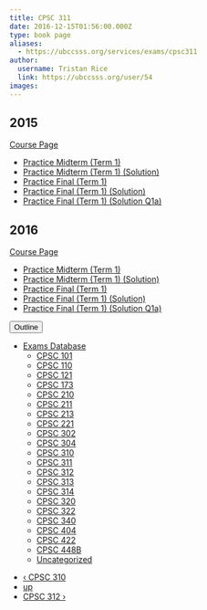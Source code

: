 ```yaml
---
title: CPSC 311  
date: 2016-12-15T01:56:00.000Z
type: book page
aliases:
  - https://ubccsss.org/services/exams/cpsc311
author:
  username: Tristan Rice
  link: https://ubccsss.org/user/54
images:
---
```


<div class="field field-name-body field-type-text-with-summary field-label-hidden"><div class="field-items"><div class="field-item even"><h2>2015</h2>

<p><a href="https://web.archive.org/web/20161215015634/http://www.ugrad.cs.ubc.ca/~cs311/2015W1/_notes.php">Course Page</a></p>

<ul>
<li><a href="https://ubccsss.org/files/2015-311-practice-blank.pdf">Practice Midterm (Term 1)</a></li>
<li><a href="https://ubccsss.org/files/2015-311-practice-sol_4.pdf">Practice Midterm (Term 1) (Solution)</a></li>
<li><a href="https://ubccsss.org/files/2015-311-practicefinal-blank.pdf">Practice Final (Term 1)</a></li>
<li><a href="https://ubccsss.org/files/2015-311-practicefinal-solution.pdf">Practice Final (Term 1) (Solution)</a></li>
<li><a href="https://ubccsss.org/files/2015-311-scan-practicefinalQ1a_5.pdf">Practice Final (Term 1) (Solution Q1a)</a></li>
</ul>

<h2>2016</h2>

<p><a href="https://web.archive.org/web/20161215015502/http://www.ugrad.cs.ubc.ca/~cs311/2016W1/_notes.php">Course Page</a></p>

<ul>
<li><a href="https://ubccsss.org/files/2016-cs311-t1-midterm-practice-blank.pdf">Practice Midterm (Term 1)</a></li>
<li><a href="https://ubccsss.org/files/2016-cs311-t1-midterm-practice-sol.pdf">Practice Midterm (Term 1) (Solution)</a></li>
<li><a href="https://ubccsss.org/files/2016-cs311-practicefinal-blank.pdf">Practice Final (Term 1)</a></li>
<li><a href="https://ubccsss.org/files/2016-cs311-practicefinal-sol.pdf">Practice Final (Term 1) (Solution)</a></li>
<li><a href="https://ubccsss.org/files/2016-cs311-practicefinal-sol-Q1a.pdf">Practice Final (Term 1) (Solution Q1a)</a></li>
</ul>
</div></div></div>  <div id="book-navigation-1440" class="book-navigation">
    <div class="book-toc btn-group pull-right">  <button type="button" class="btn btn-link dropdown-toggle" data-toggle="dropdown"><span class="icon glyphicon glyphicon-list" aria-hidden="true"></span> Outline <span class="caret"></span></button><ul class="dropdown-menu" role="menu"><li class="first last expanded" role="presentation"><a href="/services/exams">Exams Database</a><ul class="dropdown-menu" role="menu"><li class="first leaf" role="presentation"><a href="/services/exams/cpsc101">CPSC 101</a></li>
<li class="leaf" role="presentation"><a href="/services/exams/cpsc110">CPSC 110</a></li>
<li class="leaf" role="presentation"><a href="/services/exams/cpsc121">CPSC 121</a></li>
<li class="leaf" role="presentation"><a href="/services/exams/cpsc173">CPSC 173</a></li>
<li class="leaf" role="presentation"><a href="/services/exams/cpsc210">CPSC 210</a></li>
<li class="leaf" role="presentation"><a href="/services/exams/cpsc211">CPSC 211</a></li>
<li class="leaf" role="presentation"><a href="/services/exams/cpsc213">CPSC 213</a></li>
<li class="leaf" role="presentation"><a href="/services/exams/cpsc221">CPSC 221</a></li>
<li class="leaf" role="presentation"><a href="/services/exams/cpsc302">CPSC 302</a></li>
<li class="leaf" role="presentation"><a href="/services/exams/cpsc304">CPSC 304</a></li>
<li class="leaf" role="presentation"><a href="/services/exams/cpsc310">CPSC 310</a></li>
<li class="leaf active" role="presentation"><a href="/services/exams/cpsc311" class="active">CPSC 311 </a></li>
<li class="leaf" role="presentation"><a href="/services/exams/cpsc312">CPSC 312</a></li>
<li class="leaf" role="presentation"><a href="/services/exams/cpsc313">CPSC 313</a></li>
<li class="leaf" role="presentation"><a href="/services/exams/cpsc314">CPSC 314</a></li>
<li class="leaf" role="presentation"><a href="/services/exams/cpsc320">CPSC 320</a></li>
<li class="leaf" role="presentation"><a href="/services/exams/cpsc322">CPSC 322</a></li>
<li class="leaf" role="presentation"><a href="/services/exams/cpsc340">CPSC 340</a></li>
<li class="leaf" role="presentation"><a href="/services/exams/cpsc404">CPSC 404</a></li>
<li class="leaf" role="presentation"><a href="/services/exams/cpsc422">CPSC 422</a></li>
<li class="leaf" role="presentation"><a href="/services/exams/cpsc448B">CPSC 448B</a></li>
<li class="last leaf" role="presentation"><a href="/node/1455">Uncategorized</a></li>
</ul></li>
</ul></div>
        <ul class="pager clearfix">
              <li class="previous"><a href="/services/exams/cpsc310" class="page-previous" title="Go to previous page">&#x2039; CPSC 310</a></li>
                    <li><a href="/services/exams" class="page-up" title="Go to parent page">up</a></li>
                    <li class="next"><a href="/services/exams/cpsc312" class="page-next" title="Go to next page">CPSC 312 &#x203A;</a></li>
          </ul>
    
  </div>
    <footer>
          </footer>